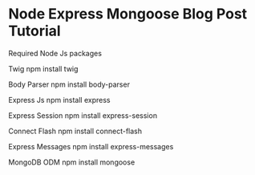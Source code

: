 # Node Express Mongoose Blog Post Tutorial

Required Node Js packages

Twig
npm install twig

Body Parser
npm install body-parser

Express Js
npm install express

Express Session
npm install express-session

Connect Flash
npm install connect-flash

Express Messages
npm install express-messages

MongoDB ODM
npm install mongoose
